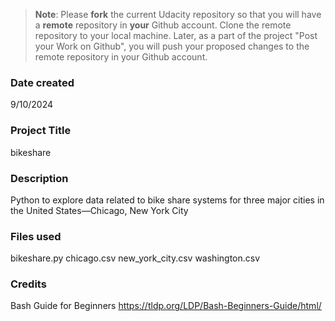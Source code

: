 >**Note**: Please **fork** the current Udacity repository so that you will have a **remote** repository in **your** Github account. Clone the remote repository to your local machine. Later, as a part of the project "Post your Work on Github", you will push your proposed changes to the remote repository in your Github account.

### Date created
9/10/2024

### Project Title
bikeshare

### Description
Python to explore data related to bike share systems for three major cities in the United States—Chicago, New York City

### Files used
bikeshare.py
chicago.csv
new_york_city.csv
washington.csv

### Credits
Bash Guide for Beginners
https://tldp.org/LDP/Bash-Beginners-Guide/html/

